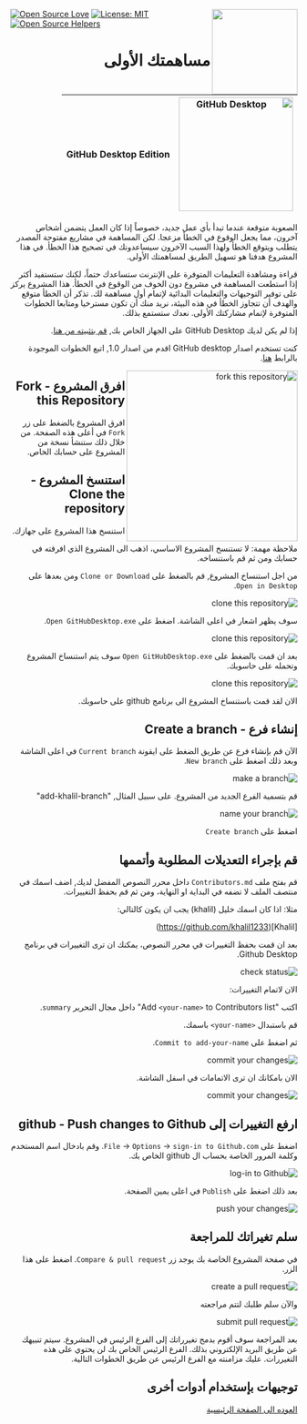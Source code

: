 [![Open Source Love](https://badges.frapsoft.com/os/v1/open-source.svg?v=103)](https://github.com/ellerbrock/open-source-badges/)
[<img align="right" width="150" src="https://firstcontributions.github.io/assets/gui-tool-tutorials/github-desktop-tutorial/join-slack-team.png">](https://join.slack.com/t/firstcontributors/shared_invite/enQtNjkxNzQwNzA2MTMwLTVhMWJjNjg2ODRlNWZhNjIzYjgwNDIyZWYwZjhjYTQ4OTBjMWM0MmFhZDUxNzBiYzczMGNiYzcxNjkzZDZlMDM)
[![License: MIT](https://img.shields.io/badge/License-MIT-green.svg)](https://opensource.org/licenses/MIT)
[![Open Source Helpers](https://www.codetriage.com/roshanjossey/first-contributions/badges/users.svg)](https://www.codetriage.com/roshanjossey/first-contributions)

<div dir="rtl">

# مساهمتك الأولى

|<img alt="GitHub Desktop" src="https://desktop.github.com/images/desktop-icon.svg" width="200">|GitHub Desktop Edition|
|---|---|

الصعوبة متوقعة عندما تبدأ بأي عمل جديد، خصوصاً إذا كان العمل يتضمن أشخاص آخرون، مما يجعل الوقوع في الخطأ مزعجا.
لكن المساهمة في مشاريع مفتوحة المصدر يتطلب ويتوقع الخطأ ولهذا السبب الآخرون سيساعدونك في تصحيح هذا الخطأ.
في هذا المشروع هدفنا هو تسهيل الطريق لمساهمتك الأولى.

قراءة ومشاهدة التعليمات المتوفرة على الإنترنت ستساعدك حتماً، لكنك ستستفيد أكثر إذا استطعت المساهمة في مشروع دون الخوف من الوقوع في الخطأ. هذا المشروع يركز على توفير التوجيهات والتعليمات البدائية لإتمام أول مساهمة لك. تذكر أن الخطأ متوقع والهدف أن تتجاوز الخطأ في هذه البيئة، نريد منك أن تكون مسترخيا ومتابعا الخطوات المتوفرة لإتمام مشاركتك الأولى. نعدك ستستمع بذلك.

إذا لم يكن لديك GitHub Desktop على الجهاز الخاص بك, [قم بتثبيته من هنا](https://desktop.github.com/).

 كنت تستخدم اصدار GitHub desktop اقدم من اصدار  1.0, اتبع الخطوات الموجودة بالرابط [هنا](github-desktop-old-version-tutorial.md).

<img align="right" width="300" src="https://firstcontributions.github.io/assets/gui-tool-tutorials/github-desktop-tutorial/fork.png" alt="fork this repository" />

## افرق المشروع - Fork this Repository

افرق المشروع بالضغط على زر `Fork` في أعلى هذه الصفحة. من خلال ذلك ستنشأ نسخة من المشروع على حسابك الخاص.

## استنسخ المشروع - Clone the repository

استنسخ هذا المشروع على جهازك.

ملاحظة مهمة: لا تستنسخ المشروع الاساسي، اذهب الى المشروع الذي افرقته في حسابك ومن ثم قم باستنساخه.

من اجل استنساخ المشروع, قم بالضغط على `Clone or Download` ومن بعدها على `Open in Desktop`.

<img style="left;" src="https://firstcontributions.github.io/assets/gui-tool-tutorials/github-desktop-tutorial/dt1-clonetodesktop.png" alt="clone this repository" />

سوف يظهر اشعار في اعلى الشاشة. اضغط على `Open GitHubDesktop.exe`.

<img style="left;" src="https://firstcontributions.github.io/assets/gui-tool-tutorials/github-desktop-tutorial/dt1-open-githubdesktop.png" alt="clone this repository" />

بعد ان قمت بالضغط على `Open GitHubDesktop.exe` سوف يتم استنساخ المشروع وتحمله على حاسوبك.

<img style="left;" src="https://firstcontributions.github.io/assets/gui-tool-tutorials/github-desktop-tutorial/dt1-downloaded.png" alt="clone this repository" />

الان لقد قمت باستنساخ المشروع الى برنامج github على حاسوبك.

## إنشاء فرع - Create a branch

الآن قم بإنشاء فرع عن طريق الضغط على ايقونة `Current branch` في اعلى الشاشة وبعد ذلك اضغط على `New branch`.

<img style="left;" src="https://firstcontributions.github.io/assets/gui-tool-tutorials/github-desktop-tutorial/dt1-create-branch.png" alt="make a branch" />

قم بتسمية الفرع الجديد من المشروع. على سبيل المثال, "add-khalil-branch"

<img style="left;" src="https://firstcontributions.github.io/assets/gui-tool-tutorials/github-desktop-tutorial/dt1-create-branch-name.png" alt="name your branch" />

اضغط على `Create branch`

## قم بإجراء التعديلات المطلوبة وأتممها

قم بفتح ملف `Contributors.md` داخل محرر النصوص المفضل لديك, اضف اسمك في منتصف الملف لا تضفه في البداية او النهاية، ومن ثم قم بحفظ التغييرات.

مثلا: اذا كان اسمك خليل (khalil) يجب ان يكون كالتالي:

\[Khalil](https://github.com/khalil1233)

بعد ان قمت بحفظ التغييرات في محرر النصوص، يمكنك ان ترى التغييرات في برنامج Github Desktop.

<img style="left;" sr="https://firstcontributions.github.io/assets/gui-tool-tutorials/github-desktop-tutorial/dt1-status.png" alt="check status" />

الان لاتمام التغييرات:

اكتب "Add `<your-name>` to Contributors list" داخل مجال التحرير `summary`.

قم باستبدال `<your-name>` باسمك.

ثم اضغط على `Commit to add-your-name`.

<img style="left;" src="https://firstcontributions.github.io/assets/gui-tool-tutorials/github-desktop-tutorial/dt1-commit1.png" alt="commit your changes" />

الان بامكانك ان ترى الاتمامات في اسفل الشاشة.

<img style="left;" src="https://firstcontributions.github.io/assets/gui-tool-tutorials/github-desktop-tutorial/dt1-commit2.png" alt="commit your changes" />

## ارفع التغييرات إلى github - Push changes to Github

اضغط على `File` -> `Options` -> `sign-in to Github.com`. وقم بادخال اسم المستخدم وكلمة المرور الخاصة بحساب ال github الخاص بك.

<img style="left;" src="https://firstcontributions.github.io/assets/gui-tool-tutorials/github-desktop-tutorial/dt1-sign-in.png" alt="log-in to Github" />

بعد ذلك اضغط على `Publish` في اعلى يمين الصفحة.

<img style="left;" src="https://firstcontributions.github.io/assets/gui-tool-tutorials/github-desktop-tutorial/dt1-publish1.png" alt="push your changes" />

## سلم تغيراتك للمراجعة

في صفحة المشروع الخاصة بك يوجد زر  `Compare & pull request`. اضغط على هذا الزر.

<img style="left;" src="https://firstcontributions.github.io/assets/gui-tool-tutorials/github-desktop-tutorial/compare-and-pull.png" alt="create a pull request" />

والآن سلم طلبك لتتم مراجعته

<img style="left;" src="https://firstcontributions.github.io/assets/gui-tool-tutorials/github-desktop-tutorial/submit-pull-request.png" alt="submit pull request" />

بعد المراجعة سوف أقوم بدمج تغيرراتك إلى الفرع الرئيس في المشروع. سيتم تنبيهك عن طريق البريد الإلكتروني بذلك.
الفرع الرئيس الخاص بك لن يحتوي على هذه التغيررات. عليك مزامنته مع الفرع الرئيس عن طريق الخطوات التالية.

## توجيهات بإستخدام أدوات أخرى
[العوده الى الصفحة الرئيسية](https://github.com/firstcontributions/first-contributions#tutorials-using-other-tools)
</div>
